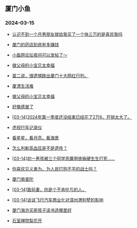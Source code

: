 ## 厦门小鱼 
### 2024-03-15

+ [认识不到一个月男朋友就给我买了一个快三万的是喜欢我吗](http://bbs.xmfish.com/read-htm-tid-18160327.html)

+ [厦门的药店到底有多赚钱](http://bbs.xmfish.com/read-htm-tid-18160262.html)

+ [小鱼网论坛夜间可以发帖了～](http://bbs.xmfish.com/read-htm-tid-18160179.html)

+ [做父母的小宝贝太幸福](http://bbs.xmfish.com/read-htm-tid-18160192.html)

+ [苗二说，很遗憾跌出厦门十大网红行列。](http://bbs.xmfish.com/read-htm-tid-18160373.html)

+ [厦漂生活难](http://bbs.xmfish.com/read-htm-tid-18160214.html)

+ [做父母的小宝贝太幸福](http://bbs.xmfish.com/read-htm-tid-18160193.html)

+ [好像感冒了](http://bbs.xmfish.com/read-htm-tid-18160195.html)

+ [[03-14]2024年第一季度还没结束已经花了2万6，开销太大了。](http://bbs.xmfish.com/read-htm-tid-18160217.html)

+ [虎视行车记录仪](http://bbs.xmfish.com/read-htm-tid-18160374.html)

+ [看星星，看月亮，看海景](http://bbs.xmfish.com/read-htm-tid-18160220.html)

+ [怎么判断高血压是不是遗传？](http://bbs.xmfish.com/read-htm-tid-18160369.html)

+ [[03-14]初一男孩被三个同学恶魔用铁锹硬生生打死……](http://bbs.xmfish.com/read-htm-tid-18160455.html)

+ [你喜欢见义勇为，为人民打抱不平的战士吗？](http://bbs.xmfish.com/read-htm-tid-18160221.html)

+ [厦门南普陀](http://bbs.xmfish.com/read-htm-tid-18160368.html)

+ [[03-14]致前妻，你是个不肯吃亏的人，](http://bbs.xmfish.com/read-htm-tid-18160504.html)

+ [[03-14]谈谈飞行汽车商业化对漳州港别墅的影响](http://bbs.xmfish.com/read-htm-tid-18160506.html)

+ [厦门海沧买房孩子读书选哪里好](http://bbs.xmfish.com/read-htm-tid-18160497.html)

+ [石室禅院梨花开](http://bbs.xmfish.com/read-htm-tid-18160365.html)

